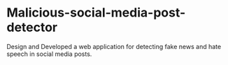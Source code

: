 # Malicious-social-media-post-detector
Design and Developed a web application for detecting fake news and hate speech in social media posts.
